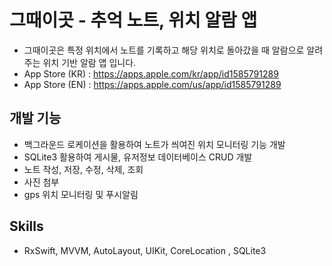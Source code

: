 
# 그때이곳 - 추억 노트, 위치 알람 앱
- 그때이곳은 특정 위치에서 노트를 기록하고 해당 위치로 돌아갔을 때 알람으로 알려주는 위치 기반 알람 앱 입니다.
- App Store (KR) : https://apps.apple.com/kr/app/id1585791289 
- App Store (EN) : https://apps.apple.com/us/app/id1585791289

## 개발 기능
- 백그라운드 로케이션을 활용하여 노트가 씌여진 위치 모니터링 기능 개발 
- SQLite3 활용하여 게시물,  유저정보 데이터베이스 CRUD 개발
- 노트 작성, 저장, 수정, 삭제, 조회
- 사진 첨부
- gps 위치 모니터링 및 푸시알림


## Skills
- RxSwift, MVVM, AutoLayout, UIKit, CoreLocation , SQLite3
